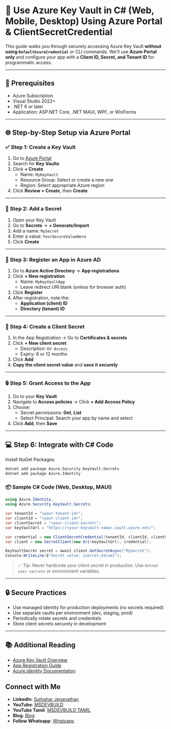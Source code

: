 # 🔐 Use Azure Key Vault in C# (Web, Mobile, Desktop) Using Azure Portal & ClientSecretCredential

This guide walks you through securely accessing Azure Key Vault **without using `DefaultAzureCredential`** or CLI commands. We'll use **Azure Portal only** and configure your app with a **Client ID, Secret, and Tenant ID** for programmatic access.

---

## 🧰 Prerequisites

- Azure Subscription
- Visual Studio 2022+
- .NET 6 or later
- Application: ASP.NET Core, .NET MAUI, WPF, or WinForms

---

## 🌐 Step-by-Step Setup via Azure Portal

### ✅ Step 1: Create a Key Vault

1. Go to [Azure Portal](https://portal.azure.com)
2. Search for **Key Vaults**
3. Click **+ Create**
   - Name: `MyKeyVault`
   - Resource Group: Select or create a new one
   - Region: Select appropriate Azure region
4. Click **Review + Create**, then **Create**

---

### 🔑 Step 2: Add a Secret

1. Open your Key Vault
2. Go to **Secrets** → **+ Generate/Import**
3. Add a name: `MySecret`
4. Enter a value: `YourSecureValueHere`
5. Click **Create**

---

### 👤 Step 3: Register an App in Azure AD

1. Go to **Azure Active Directory** → **App registrations**
2. Click **+ New registration**
   - Name: `MyKeyVaultApp`
   - Leave redirect URI blank (unless for browser auth)
3. Click **Register**
4. After registration, note the:
   - **Application (client) ID**
   - **Directory (tenant) ID**

---

### 🧾 Step 4: Create a Client Secret

1. In the App Registration → Go to **Certificates & secrets**
2. Click **+ New client secret**
   - Description: `KV Access`
   - Expiry: 6 or 12 months
3. Click **Add**
4. **Copy the client secret value** and **save it securely**

---

### 🔒 Step 5: Grant Access to the App

1. Go to your **Key Vault**
2. Navigate to **Access policies** → Click **+ Add Access Policy**
3. Choose:
   - Secret permissions: **Get**, **List**
   - Select Principal: Search your app by name and select
4. Click **Add**, then **Save**

---

## 💻 Step 6: Integrate with C# Code

Install NuGet Packages:

```bash
dotnet add package Azure.Security.KeyVault.Secrets
dotnet add package Azure.Identity
````

### 📦 Sample C# Code (Web, Desktop, MAUI)

```csharp
using Azure.Identity;
using Azure.Security.KeyVault.Secrets;

var tenantId = "<your-tenant-id>";
var clientId = "<your-client-id>";
var clientSecret = "<your-client-secret>";
var keyVaultUrl = "https://<your-keyvault-name>.vault.azure.net/";

var credential = new ClientSecretCredential(tenantId, clientId, clientSecret);
var client = new SecretClient(new Uri(keyVaultUrl), credential);

KeyVaultSecret secret = await client.GetSecretAsync("MySecret");
Console.WriteLine($"Secret value: {secret.Value}");
```

> ✅ Tip: Never hardcode your client secret in production. Use `dotnet user-secrets` or environment variables.

---

## 🔒 Secure Practices

* Use managed identity for production deployments (no secrets required)
* Use separate vaults per environment (dev, staging, prod)
* Periodically rotate secrets and credentials
* Store client secrets securely in development

---

## 📚 Additional Reading

* [Azure Key Vault Overview](https://learn.microsoft.com/en-us/azure/key-vault/general/overview)
* [App Registration Guide](https://learn.microsoft.com/en-us/azure/active-directory/develop/quickstart-register-app)
* [Azure.Identity Documentation](https://learn.microsoft.com/en-us/dotnet/api/azure.identity.clientsecretcredential)

 ## Connect with Me
- **LinkedIn**: [Suthahar Jeganathan](https://www.linkedin.com/in/jssuthahar/)
- **YouTube**: [MSDEVBUILD](https://www.youtube.com/@MSDEVBUILD)
- **YouTube Tamil**: [MSDEVBUILD TAMIL](https://www.youtube.com/@MSDEVBUILDTamil)
- **Blog**: [Blog](https://www.msdevbuild.com/)
- **Follow Whatsapp**: [Whatsapp](https://www.whatsapp.com/channel/0029Va5j2rHEFeXcTlUhQB0J)
